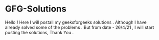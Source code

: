 # GFG-Solutions
Hello ! Here I will postall my geeksforgeeks solutions . Although I have already solved some of the problems . But from date - 26/4/21 , I will start posting the solutions,
Thank You .
